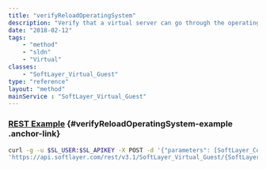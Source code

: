 ```yaml
---
title: "verifyReloadOperatingSystem"
description: "Verify that a virtual server can go through the operating system reload process. It may be useful to call this method before attempting to actually reload the operating system just to verify that the reload will go smoothly. If the server configuration is not setup correctly or there is some other issue, an exception will be thrown indicating the error. If there were no issues, this will just return true. "
date: "2018-02-12"
tags:
    - "method"
    - "sldn"
    - "Virtual"
classes:
    - "SoftLayer_Virtual_Guest"
type: "reference"
layout: "method"
mainService : "SoftLayer_Virtual_Guest"
---
```


### [REST Example](#verifyReloadOperatingSystem-example) <a href="/article/rest/"><i class="fas fa-question"></i></a> {#verifyReloadOperatingSystem-example .anchor-link} 
```bash
curl -g -u $SL_USER:$SL_APIKEY -X POST -d '{"parameters": [SoftLayer_Container_Hardware_Server_Configuration]}' \
'https://api.softlayer.com/rest/v3.1/SoftLayer_Virtual_Guest/{SoftLayer_Virtual_GuestID}/verifyReloadOperatingSystem'
```
